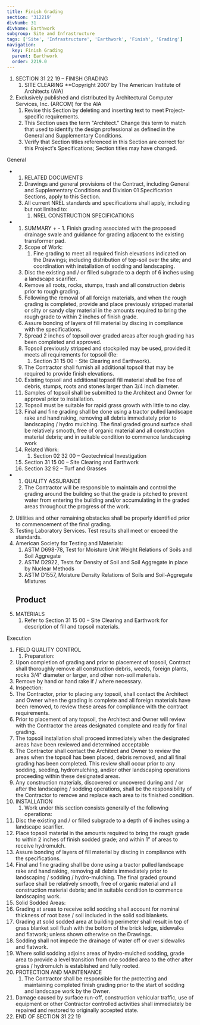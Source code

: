 ```yaml
---
title: Finish Grading
section: '312219'
divNumb: 31
divName: Earthwork
subgroup: Site and Infrastructure
tags: ['Site', 'Infrastructure', 'Earthwork', 'Finish', 'Grading']
navigation:
  key: Finish Grading
  parent: Earthwork
  order: 2219.0
---
```


1. SECTION 31 22 19 – FINISH GRADING
   1. SITE CLEARING **Copyright 2007 by The American Institute of Architects (AIA)
1. Exclusively published and distributed by Architectural Computer Services, Inc. (ARCOM) for the AIA
   1. Revise this Section by deleting and inserting text to meet Project-specific requirements.
   1. This Section uses the term "Architect." Change this term to match that used to identify the design professional as defined in the General and Supplementary Conditions.
   1. Verify that Section titles referenced in this Section are correct for this Project's Specifications; Section titles may have changed.

General

* 
	1. RELATED DOCUMENTS
   1. Drawings and general provisions of the Contract, including General and Supplementary Conditions and Division 01 Specification Sections, apply to this Section.
   1. All current NREL standards and specifications shall apply, including but not limited to:
      1. NREL CONSTRUCTION SPECIFICATIONS

* 
	1. SUMMARY
		+ 
			- 
				1. Finish grading associated with the proposed drainage swale and guidance for grading adjacent to the existing transformer pad.
   1. Scope of Work:
      1. Fine grading to meet all required finish elevations indicated on the Drawings; including distribution of top-soil over the site; and coordination with installation of sodding and landscaping.
   1. Disc the existing and / or filled subgrade to a depth of 6 inches using a landscape scarifier.
   1. Remove all roots, rocks, stumps, trash and all construction debris prior to rough grading.
   1. Following the removal of all foreign materials, and when the rough grading is completed, provide and place previously stripped material or silty or sandy clay material in the amounts required to bring the rough grade to within 2 inches of finish grade.
   1. Assure bonding of layers of fill material by discing in compliance with the specifications.
   1. Spread 2 inches of topsoil over graded areas after rough grading has been completed and approved. 
   1. Topsoil previously stripped and stockpiled may be used, provided it meets all requirements for topsoil (Re:
      1. Section 31 15 00 - Site Clearing and Earthwork). 
   1. The Contractor shall furnish all additional topsoil that may be required to provide finish elevations. 
   1. Existing topsoil and additional topsoil fill material shall be free of debris, stumps, roots and stones larger than 3/4 inch diameter. 
   1. Samples of topsoil shall be submitted to the Architect and Owner for approval prior to installation. 
   1. Topsoil must be suitable for rapid grass growth with little to no clay.
   1. Final and fine grading shall be done using a tractor pulled landscape rake and hand raking, removing all debris immediately prior to landscaping / hydro mulching. The final graded ground surface shall be relatively smooth, free of organic material and all construction material debris; and in suitable condition to commence landscaping work
   1. Related Work:
      1. Section 02 32 00 – Geotechnical Investigation
   1. Section 31 15 00 – Site Clearing and Earthwork
   1. Section 32 92 – Turf and Grasses

* 
	1. QUALITY ASSURANCE
   1. The Contractor will be responsible to maintain and control the grading around the building so that the grade is pitched to prevent water from entering the building and/or accumulating in the graded areas throughout the progress of the work.
2. Utilities and other remaining obstacles shall be properly identified prior to commencement of the final grading.
3. Testing Laboratory Services. Test results shall meet or exceed the standards.
4. American Society for Testing and Materials:
	1. ASTM D698-78, Test for Moisture Unit Weight Relations of Soils and Soil Aggregate
	2. ASTM D2922, Tests for Density of Soil and Soil Aggregate in place by Nuclear Methods
	3. ASTM D1557, Moisture Density Relations of Soils and Soil-Aggregate Mixtures
   ## Product
1. MATERIALS
   1. Refer to Section 31 15 00 – Site Clearing and Earthwork for description of fill and topsoil materials.

Execution
1. FIELD QUALITY CONTROL
   1. Preparation:
2. Upon completion of grading and prior to placement of topsoil, Contract shall thoroughly remove all construction debris, weeds, foreign plants, rocks 3/4" diameter or larger, and other non-soil materials.
3. Remove by hand or hand rake if / where necessary.
4. Inspection:
5. The Contractor, prior to placing any topsoil, shall contact the Architect and Owner when the grading is complete and all foreign materials have been removed, to review these areas for compliance with the contract requirements. 
6. Prior to placement of any topsoil, the Architect and Owner will review with the Contractor the areas designated complete and ready for final grading.
7. The topsoil installation shall proceed immediately when the designated areas have been reviewed and determined acceptable
8. The Contractor shall contact the Architect and Owner to review the areas when the topsoil has been placed, debris removed, and all final grading has been completed. This review shall occur prior to any sodding, seeding, hydromulching, and/or other landscaping operations proceeding within these designated areas.
9. Any construction materials, discovered or uncovered during and / or after the landscaping / sodding operations, shall be the responsibility of the Contractor to remove and replace each area to its finished condition.
2. INSTALLATION
   1.  Work under this section consists generally of the following operations:
2. Disc the existing and / or filled subgrade to a depth of 6 inches using a landscape scarifier.
3. Place topsoil material in the amounts required to bring the rough grade to within 2 inches of finish sodded grade; and within 1” of areas to receive hydromulch. 
4. Assure bonding of layers of fill material by discing in compliance with the specifications.
5. Final and fine grading shall be done using a tractor pulled landscape rake and hand raking, removing all debris immediately prior to landscaping / sodding / hydro-mulching. The final graded ground surface shall be relatively smooth, free of organic material and all construction material debris; and in suitable condition to commence landscaping work.
6. Solid Sodded Areas:
7. Grading at areas to receive solid sodding shall account for nominal thickness of root base / soil included in the solid sod blankets. 
8. Grading at solid sodded area at building perimeter shall result in top of grass blanket soil flush with the bottom of the brick ledge, sidewalks and flatwork; unless shown otherwise on the Drawings. 
9. Sodding shall not impede the drainage of water off or over sidewalks and flatwork. 
10. Where solid sodding adjoins areas of hydro-mulched sodding, grade area to provide a level transition from one sodded area to the other after grass / hydromulch is established and fully rooted.
3. PROTECTION AND MAINTENANCE
   1. The Contractor shall be responsible for the protecting and maintaining completed finish grading prior to the start of sodding and landscape work by the Owner. 
2. Damage caused by surface run-off, construction vehicular traffic, use of equipment or other Contractor controlled activities shall immediately be repaired and restored to originally accepted state.
1. END OF SECTION 31 22 19

